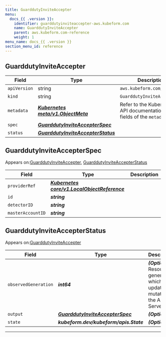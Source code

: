 ```yaml
---
title: GuarddutyInviteAccepter
menu:
  docs_{{ .version }}:
    identifier: guarddutyinviteaccepter-aws.kubeform.com
    name: GuarddutyInviteAccepter
    parent: aws.kubeform.com-reference
    weight: 1
menu_name: docs_{{ .version }}
section_menu_id: reference
---
```


## GuarddutyInviteAccepter
| Field | Type | Description |
| ------ | ----- | ----------- |
| `apiVersion` | string | `aws.kubeform.com/v1alpha1` |
|    `kind` | string | `GuarddutyInviteAccepter` |
| `metadata` | ***[Kubernetes meta/v1.ObjectMeta](https://kubernetes.io/docs/reference/generated/kubernetes-api/v1.13/#objectmeta-v1-meta)***|Refer to the Kubernetes API documentation for the fields of the `metadata` field.|
| `spec` | ***[GuarddutyInviteAccepterSpec](#guarddutyinviteaccepterspec)***||
| `status` | ***[GuarddutyInviteAccepterStatus](#guarddutyinviteaccepterstatus)***||
## GuarddutyInviteAccepterSpec

Appears on:[GuarddutyInviteAccepter](#guarddutyinviteaccepter), [GuarddutyInviteAccepterStatus](#guarddutyinviteaccepterstatus)

| Field | Type | Description |
| ------ | ----- | ----------- |
| `providerRef` | ***[Kubernetes core/v1.LocalObjectReference](https://kubernetes.io/docs/reference/generated/kubernetes-api/v1.13/#localobjectreference-v1-core)***||
| `id` | ***string***||
| `detectorID` | ***string***||
| `masterAccountID` | ***string***||
## GuarddutyInviteAccepterStatus

Appears on:[GuarddutyInviteAccepter](#guarddutyinviteaccepter)

| Field | Type | Description |
| ------ | ----- | ----------- |
| `observedGeneration` | ***int64***| ***(Optional)*** Resource generation, which is updated on mutation by the API Server.|
| `output` | ***[GuarddutyInviteAccepterSpec](#guarddutyinviteaccepterspec)***| ***(Optional)*** |
| `state` | ***kubeform.dev/kubeform/apis.State***| ***(Optional)*** |
---
